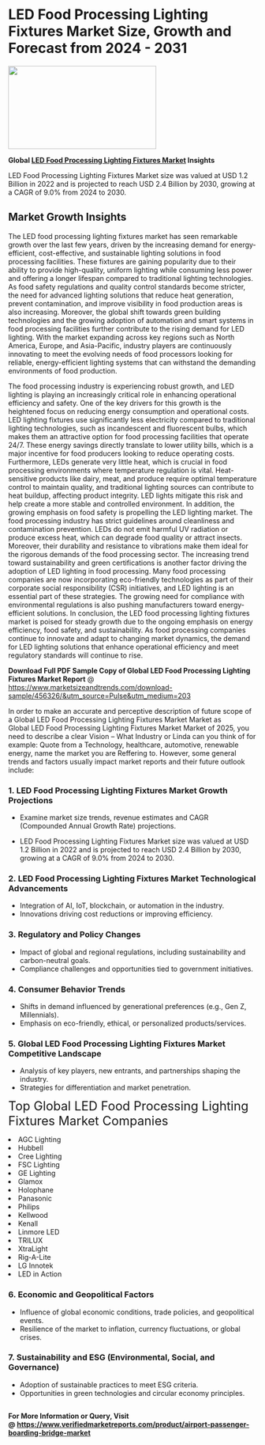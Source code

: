 <H1>LED Food Processing Lighting Fixtures Market Size, Growth and Forecast from 2024 - 2031</H1><img class="aligncenter size-medium wp-image-584254" src="https://thirdeyenews.in/wp-content/uploads/2024/09/Global-Market-Research-300x168.jpeg" alt="" width="300" height="168" /><p><strong>Global&nbsp;<a href="https://www.marketsizeandtrends.com/download-sample/456326/&amp;utm_source=Pulse&amp;utm_medium=203">LED Food Processing Lighting Fixtures Market</a> Insights</strong></p><p>LED Food Processing Lighting Fixtures Market size was valued at USD 1.2 Billion in 2022 and is projected to reach USD 2.4 Billion by 2030, growing at a CAGR of 9.0% from 2024 to 2030.</p><p><h2>Market Growth Insights</h2> <p>The LED food processing lighting fixtures market has seen remarkable growth over the last few years, driven by the increasing demand for energy-efficient, cost-effective, and sustainable lighting solutions in food processing facilities. These fixtures are gaining popularity due to their ability to provide high-quality, uniform lighting while consuming less power and offering a longer lifespan compared to traditional lighting technologies. As food safety regulations and quality control standards become stricter, the need for advanced lighting solutions that reduce heat generation, prevent contamination, and improve visibility in food production areas is also increasing. Moreover, the global shift towards green building technologies and the growing adoption of automation and smart systems in food processing facilities further contribute to the rising demand for LED lighting. With the market expanding across key regions such as North America, Europe, and Asia-Pacific, industry players are continuously innovating to meet the evolving needs of food processors looking for reliable, energy-efficient lighting systems that can withstand the demanding environments of food production. </p> <p>The food processing industry is experiencing robust growth, and LED lighting is playing an increasingly critical role in enhancing operational efficiency and safety. One of the key drivers for this growth is the heightened focus on reducing energy consumption and operational costs. LED lighting fixtures use significantly less electricity compared to traditional lighting technologies, such as incandescent and fluorescent bulbs, which makes them an attractive option for food processing facilities that operate 24/7. These energy savings directly translate to lower utility bills, which is a major incentive for food producers looking to reduce operating costs. Furthermore, LEDs generate very little heat, which is crucial in food processing environments where temperature regulation is vital. Heat-sensitive products like dairy, meat, and produce require optimal temperature control to maintain quality, and traditional lighting sources can contribute to heat buildup, affecting product integrity. LED lights mitigate this risk and help create a more stable and controlled environment. In addition, the growing emphasis on food safety is propelling the LED lighting market. The food processing industry has strict guidelines around cleanliness and contamination prevention. LEDs do not emit harmful UV radiation or produce excess heat, which can degrade food quality or attract insects. Moreover, their durability and resistance to vibrations make them ideal for the rigorous demands of the food processing sector. The increasing trend toward sustainability and green certifications is another factor driving the adoption of LED lighting in food processing. Many food processing companies are now incorporating eco-friendly technologies as part of their corporate social responsibility (CSR) initiatives, and LED lighting is an essential part of these strategies. The growing need for compliance with environmental regulations is also pushing manufacturers toward energy-efficient solutions. In conclusion, the LED food processing lighting fixtures market is poised for steady growth due to the ongoing emphasis on energy efficiency, food safety, and sustainability. As food processing companies continue to innovate and adapt to changing market dynamics, the demand for LED lighting solutions that enhance operational efficiency and meet regulatory standards will continue to rise. </p><p><span class=""><strong>Download Full PDF Sample Copy of Global LED Food Processing Lighting Fixtures Market Report</strong> @ <a href="https://www.marketsizeandtrends.com/download-sample/456326/&amp;utm_source=Pulse&amp;utm_medium=203" target="_blank">https://www.marketsizeandtrends.com/download-sample/456326/&amp;utm_source=Pulse&amp;utm_medium=203</a></span></p><p>In order to make an accurate and perceptive description of future scope of a Global&nbsp;LED Food Processing Lighting Fixtures Market Market as Global&nbsp;LED Food Processing Lighting Fixtures Market Market of 2025, you need to describe a clear Vision &ndash; What Industry or Linda can you think of for example: Quote from a Technology, healthcare, automotive, renewable energy, name the market you are Reffering to. However, some general trends and factors usually impact market reports and their future outlook include:</p><h3>1.&nbsp;<strong>LED Food Processing Lighting Fixtures Market Growth Projections</strong></h3><ul><li>Examine market size trends, revenue estimates and CAGR (Compounded Annual Growth Rate) projections.</li><li><p>LED Food Processing Lighting Fixtures Market size was valued at USD 1.2 Billion in 2022 and is projected to reach USD 2.4 Billion by 2030, growing at a CAGR of 9.0% from 2024 to 2030.</p></li></ul><h3>2.&nbsp;<strong>LED Food Processing Lighting Fixtures Market Technological Advancements</strong></h3><ul><li>Integration of AI, IoT, blockchain, or automation in the industry.</li><li>Innovations driving cost reductions or improving efficiency.</li></ul><h3>3.&nbsp;<strong>Regulatory and Policy Changes</strong></h3><ul><li>Impact of global and regional regulations, including sustainability and carbon-neutral goals.</li><li>Compliance challenges and opportunities tied to government initiatives.</li></ul><h3>4.&nbsp;<strong>Consumer Behavior Trends</strong></h3><ul><li>Shifts in demand influenced by generational preferences (e.g., Gen Z, Millennials).</li><li>Emphasis on eco-friendly, ethical, or personalized products/services.</li></ul><h3>5.&nbsp;<strong>Global LED Food Processing Lighting Fixtures Market Competitive Landscape</strong></h3><ul><li>Analysis of key players, new entrants, and partnerships shaping the industry.</li><li>Strategies for differentiation and market penetration.</li></ul><p data-pm-slice="1 1 []"><span style="color: inherit; font-family: inherit; font-size: 25px;">Top Global LED Food Processing Lighting Fixtures Market Companies</span></p><div class="" data-test-id=""><p><li>AGC Lighting</li><li> Hubbell</li><li> Cree Lighting</li><li> FSC Lighting</li><li> GE Lighting</li><li> Glamox</li><li> Holophane</li><li> Panasonic</li><li> Philips</li><li> Kellwood</li><li> Kenall</li><li> Linmore LED</li><li> TRILUX</li><li> XtraLight</li><li> Rig-A-Lite</li><li> LG Innotek</li><li> LED in Action</li></p></div><h3>6.&nbsp;<strong>Economic and Geopolitical Factors</strong></h3><ul><li>Influence of global economic conditions, trade policies, and geopolitical events.</li><li>Resilience of the market to inflation, currency fluctuations, or global crises.</li></ul><h3>7.&nbsp;<strong>Sustainability and ESG (Environmental, Social, and Governance)</strong></h3><ul><li>Adoption of sustainable practices to meet ESG criteria.</li><li>Opportunities in green technologies and circular economy principles.</li></ul><h2><strong style="font-size: 14px;">For More Information or Query, Visit @&nbsp;</strong><a style="background-color: #ffffff; font-size: 14px;" href="https://www.marketsizeandtrends.com/report/led-food-processing-lighting-fixtures-market/" target="_blank">https://www.verifiedmarketreports.com/product/airport-passenger-boarding-bridge-market</a></h2>
